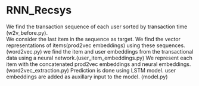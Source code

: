 # RNN_Recsys
We find the transaction sequence of each user sorted by transaction time (w2v_before.py).  
We consider the last item in the sequence as target.  We find the vector representations of items(prod2vec embeddings) using these sequences. (word2vec.py)
we find the item and user embeddings from the transactional data using a neural network.(user_item_embeddings.py)
We represent each item with the concatenated prod2vec embeddings and neural embeddings. (word2vec_extraction.py) 
Prediction is done using LSTM model. user embeddings are added as auxillary input to the model. (model.py)

